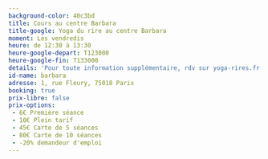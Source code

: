 ```yaml
---
background-color: 40c3bd
title: Cours au centre Barbara
title-google: Yoga du rire au centre Barbara
moment: Les vendredis
heure: de 12:30 à 13:30
heure-google-depart: T123000
heure-google-fin: T133000
details: 'Pour toute information supplémentaire, rdv sur yoga-rires.fr ou écrivez-nous sur contact@yoga-rires.fr'
id-name: barbara
adresse: 1, rue Fleury, 75018 Paris
booking: true
prix-libre: false
prix-options:
 - 6€ Première séance
 - 10€ Plein tarif
 - 45€ Carte de 5 séances
 - 80€ Carte de 10 séances
 - -20% demandeur d'emploi
---
```

